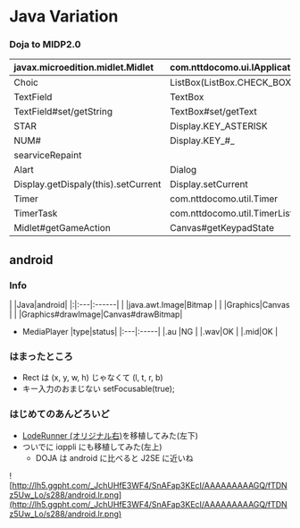 # Java Variation #

### Doja to MIDP2.0 ###

|javax.microedition.midlet.Midlet|com.nttdocomo.ui.IApplication|
|:-------------------------------|:----------------------------|
|Choic                           |ListBox(ListBox.CHECK\_BOX | ListBox.MULTI\_SELECTION)|
|TextField                       |TextBox                      |
|TextField#set/getString         |TextBox#set/getText          |
|STAR                            |Display.KEY\_ASTERISK        |
|NUM#                            |Display.KEY_#_|
|searviceRepaint                 |                             |
|Alart                           |Dialog                       |
|Display.getDispaly(this).setCurrent|Display.setCurrent           |
|Timer                           |com.nttdocomo.util.Timer     |
|TimerTask                       |com.nttdocomo.util.TimerListener|
|Midlet#getGameAction            |Canvas#getKeypadState        |

## android ##

### Info ###
| |Java|android|
|:|:---|:------|
| |java.awt.Image|Bitmap |
| |Graphics|Canvas |
| |Graphics#drawImage|Canvas#drawBitmap|

  * MediaPlayer
|type|status|
|:---|:-----|
|.au |NG    |
|.wav|OK    |
|.mid|OK    |

### はまったところ ###

  * Rect は (x, y, w, h) じゃなくて (l, t, r, b)
  * キー入力のおまじない setFocusable(true);

### はじめてのあんどろいど ###

  * [LodeRunner (オリジナル右)](http://umjammer.googlecode.com/svn/trunk/x-lr/index.html)を移植してみた(左下)
  * ついでに iαppli にも移植してみた(左上)
    * DOJA は android に比べると J2SE に近いね

![http://lh5.ggpht.com/_JchUHfE3WF4/SnAFap3KEcI/AAAAAAAAAGQ/fTDNz5Uw_Lo/s288/android.lr.png](http://lh5.ggpht.com/_JchUHfE3WF4/SnAFap3KEcI/AAAAAAAAAGQ/fTDNz5Uw_Lo/s288/android.lr.png)